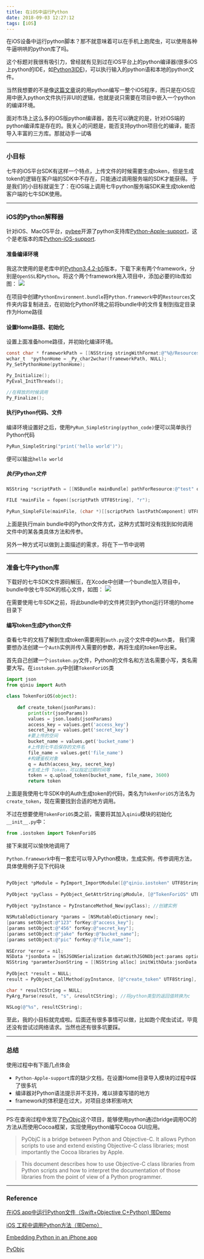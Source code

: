 ```yaml
---
title: 在iOS中运行Python
date: 2018-09-03 12:27:12
tags: [iOS]
---
```


在iOS设备中运行python脚本？那不就意味着可以在手机上跑爬虫，可以使用各种牛逼哄哄的python库了吗。

这个标题对我很有吸引力，曾经就有见到过在iOS平台上的python编译器(很多iOS上python的IDE，如[Python3IDE](https://itunes.apple.com/cn/app/python3ide/id1357215444?mt=8))，可以执行输入的python语和本地的python文件。

当然我想要的不是像[这篇文章](https://segmentfault.com/a/1190000004945692)说的用python编写一整个iOS程序，而只是在iOS应用中嵌入python文件执行非UI的逻辑，也就是说只需要在项目中嵌入一个python的编译环境。

面对市场上这么多的iOS版python编译器，首先可以确定的是，针对iOS端的python编译库是存在的。我关心的问题是，能否支持python项目化的编译，能否导入丰富的三方库。那就动手一试咯

---

### 小目标
七牛的iOS平台SDK有这样一个特点，上传文件的时候需要生成token，但是生成token的逻辑在客户端的SDK中不存在，只能通过调用服务端的SDK才能获得。
于是我们的小目标就诞生了：在iOS端上调用七牛python服务端SDK来生成token给客户端的七牛SDK使用。

---

### iOS的Python解释器
针对iOS、MacOS平台，[pybee](https://pybee.org/)开源了python支持库[Python-Apple-support](https://github.com/pybee/Python-Apple-support)，这个是老版本的库[Python-iOS-support](https://github.com/pybee/Python-iOS-support).



#### 准备编译环境
我这次使用的是老库中的[Python3.4.2-b5](https://github.com/pybee/Python-iOS-support/releases/download/3.4.2-b5/Python-3.4.2-iOS-support.b5.tar.gz)版本，下载下来有两个framework，分别是`OpenSSL`和`Python`。将这个两个framework拖入项目中，添加必要的lib库如图：
![](http://ojam5z7vg.bkt.clouddn.com/15359053297417.jpg)

在项目中创建`PythonEnvironment.bundle`将`Python.framework`中的`Restources`文件夹内容复制进去，在初始化Python环境之前将bundle中的文件复制到指定目录作为Home路径

#### 设置Home路径、初始化

设置上面准备home路径，并初始化编译环境。

``` objectivec
const char * frameworkPath = [[NSString stringWithFormat:@"%@/Resources",[self p_pythonFrameworkPath]] UTF8String];
wchar_t  *pythonHome = _Py_char2wchar(frameworkPath, NULL);
Py_SetPythonHome(pythonHome);

Py_Initialize();
PyEval_InitThreads();

//在释放的时候调用
Py_Finalize();
```

#### 执行Python代码、文件
编译环境设置好之后，使用`PyRun_SimpleString(python_code)`便可以简单执行Python代码

``` objectivec
PyRun_SimpleString("print('hello world')");
```
便可以输出`hello world`

##### 执行Python文件

``` objectivec
NSString *scriptPath = [[NSBundle mainBundle] pathForResource:@"test" ofType:@"py"];
    
FILE *mainFile = fopen([scriptPath UTF8String], "r");
   
PyRun_SimpleFile(mainFile, (char *)[[scriptPath lastPathComponent] UTF8String]);
```

上面是执行main bundle中的Python文件方式，这种方式暂时没有找到如何调用文件中的某各类具体方法和传参。

另外一种方式可以做到上面描述的需求，将在下一节中说明

---

### 准备七牛Python库
下载好的七牛SDK文件源码解压，在Xcode中创建一个bundle加入项目中，bundle中放七牛SDK的核心文件，如图：
![](http://ojam5z7vg.bkt.clouddn.com/15359397140219.jpg)

在需要使用七牛SDK之前，将此bundle中的文件拷贝到Python运行环境的home目录下

#### 编写token生成Python文件
查看七牛的文档了解到生成token需要用到`auth.py`这个文件中的`Auth`类， 我们需要想办法创建一个`Auth`实例并传入需要的参数，再将生成的token导出来。

首先自己创建一个`iostoken.py`文件，Python的文件名和方法名需要小写，类名需要大写。在`iostoken.py`中创建`TokenForiOS`类

``` python
import json
from qiniu import Auth

class TokenForiOS(object):
    
    def create_token(jsonParams):
        print(str(jsonParams))
        values = json.loads(jsonParams)
        access_key = values.get('access_key')
        secret_key = values.get('secret_key')
        #要上传的空间
        bucket_name = values.get('bucket_name')
        #上传到七牛后保存的文件名
        file_name = values.get('file_name')
        #构建鉴权对象
        q = Auth(access_key, secret_key)
        #生成上传 Token，可以指定过期时间等
        token = q.upload_token(bucket_name, file_name, 3600)
        return token
```

上面是我使用七牛SDK中的Auth生成token的代码，类名为`TokenForiOS`方法名为`create_token`，现在需要找到合适的地方调用。

不过在想要使用`TokenForiOS`类之前，需要将其加入`qiniu`模块的初始化`__init__.py`中：

``` python
from .iostoken import TokenForiOS
```

接下来就可以愉快地调用了

`Python.framework`中有一套宏可以导入Python模块，生成实例，传参调用方法，具体使用例子见下代码块


``` objectivec

PyObject *pModule = PyImport_ImportModule([@"qiniu.iostoken" UTF8String]);//导入模块
    
PyObject *pyClass = PyObject_GetAttrString(pModule, [@"TokenForiOS" UTF8String]);//获取类
    
PyObject *pyInstance = PyInstanceMethod_New(pyClass); //创建实例
    
NSMutableDictionary *params = [NSMutableDictionary new];
[params setObject:@"123" forKey:@"access_key"];
[params setObject:@"456" forKey:@"secret_key"];
[params setObject:@"jake" forKey:@"bucket_name"];
[params setObject:@"pic" forKey:@"file_name"];
    
NSError *error = nil;
NSData *jsonData = [NSJSONSerialization dataWithJSONObject:params options:NSJSONWritingPrettyPrinted error:&error];
NSString *paramterJsonString = [[NSString alloc] initWithData:jsonData encoding:NSUTF8StringEncoding];
    
PyObject *result = NULL;
result = PyObject_CallMethod(pyInstance, [@"create_token" UTF8String], "(s)", [paramterJsonString UTF8String] );

char * resultCString = NULL;
PyArg_Parse(result, "s", &resultCString); //将python类型的返回值转换为c
    
NSLog(@"%s", resultCString);
```

至此，我的小目标就完成啦。后面还有很多事情可以做，比如跑个爬虫试试，毕竟还没有尝试过网络请求。当然也还有很多坑要踩。

---


### 总结

使用过程中有下面几点体会
* `Python-Apple-support`库的缺少文档，在设置Home目录导入模块的过程中踩了很多坑
* 编译器对Python语法提示并不支持，难以排查写错的地方
* framework的体积是在过大，对项目总体积影响大

---

PS:在查询过程中发现了[PyObjc](https://pythonhosted.org/pyobjc/index.html)这个项目，能够使用python通过bridge调用OC的方法从而使用Cocoa框架，实现使用python编写Cocoa GUI应用。
>PyObjC is a bridge between Python and Objective-C. It allows Python scripts to use and extend existing Objective-C class libraries; most importantly the Cocoa libraries by Apple.

>This document describes how to use Objective-C class libraries from Python scripts and how to interpret the documentation of those libraries from the point of view of a Python programmer.

---
### Reference

[在iOS app中运行Python文件（Swift+Objective C+Python) 带Demo](https://blog.csdn.net/haojinming/article/details/77816403) 

[iOS 工程中调用Python方法（带Demo）](https://www.jianshu.com/p/80b5be51fb1d)

[Embedding Python in an iPhone app](https://stackoverflow.com/questions/3691655/embedding-python-in-an-iphone-app)

[PyObjc](https://pythonhosted.org/pyobjc/index.html)